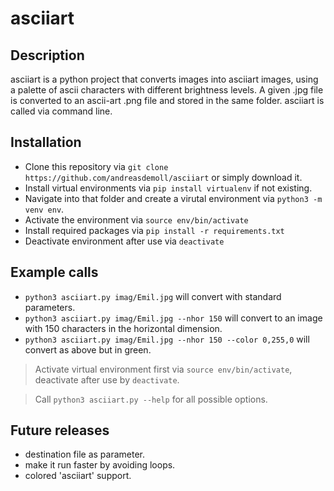 asciiart
========

Description
-----------
asciiart is a python project that converts images into asciiart images, using a palette of ascii characters with different brightness levels.
A given .jpg file is converted to an ascii-art .png file and stored in the same folder. asciiart is called via command line.

Installation
------------
* Clone this repository via `git clone https://github.com/andreasdemoll/asciiart` or simply download it.
* Install virtual environments via `pip install virtualenv` if not existing.
* Navigate into that folder and create a virutal environment via `python3 -m venv env`.
* Activate the environment via `source env/bin/activate`
* Install required packages via `pip install -r requirements.txt`
* Deactivate environment after use via `deactivate`

Example calls
-------------
* `python3 asciiart.py imag/Emil.jpg` will convert with standard parameters.
* `python3 asciiart.py imag/Emil.jpg --nhor 150` will convert to an image with 150 characters in the horizontal dimension.
* `python3 asciiart.py imag/Emil.jpg --nhor 150 --color 0,255,0` will convert as above but in green.

> Activate virtual environment first via `source env/bin/activate`, deactivate after use by `deactivate`.

> Call `python3 asciiart.py --help` for all possible options.

Future releases
---------------
* destination file as parameter.
* make it run faster by avoiding loops.
* colored 'asciiart' support.
